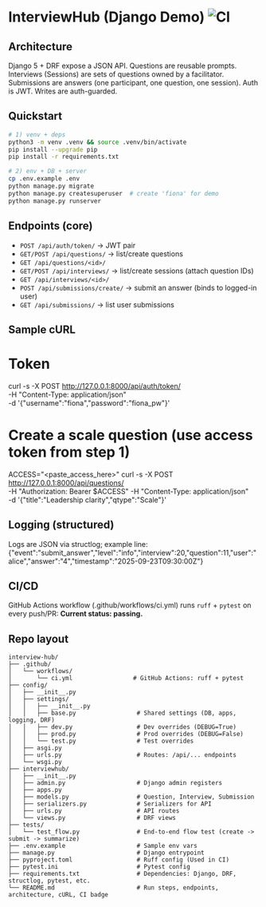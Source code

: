 # InterviewHub (Django Demo)  ![CI](https://github.com/caiobassetti/interview-hub/actions/workflows/ci.yml/badge.svg)

## Architecture
Django 5 + DRF expose a JSON API.
Questions are reusable prompts.
Interviews (Sessions) are sets of questions owned by a facilitator.
Submissions are answers (one participant, one question, one session).
Auth is JWT.
Writes are auth-guarded.

## Quickstart
```bash
# 1) venv + deps
python3 -m venv .venv && source .venv/bin/activate
pip install --upgrade pip
pip install -r requirements.txt

# 2) env + DB + server
cp .env.example .env
python manage.py migrate
python manage.py createsuperuser  # create 'fiona' for demo
python manage.py runserver
```

## Endpoints (core)
- `POST /api/auth/token/` → JWT pair
- `GET/POST /api/questions/` → list/create questions
- `GET /api/questions/<id>/`
- `GET/POST /api/interviews/` → list/create sessions (attach question IDs)
- `GET /api/interviews/<id>/`
- `POST /api/submissions/create/` → submit an answer (binds to logged-in user)
- `GET /api/submissions/` → list user submissions

## Sample cURL
# Token
curl -s -X POST http://127.0.0.1:8000/api/auth/token/ \
  -H "Content-Type: application/json" \
  -d '{"username":"fiona","password":"fiona_pw"}'

# Create a scale question (use access token from step 1)
ACCESS="<paste_access_here>"
curl -s -X POST http://127.0.0.1:8000/api/questions/ \
  -H "Authorization: Bearer $ACCESS" -H "Content-Type: application/json" \
  -d '{"title":"Leadership clarity","qtype":"Scale"}'

## Logging (structured)
Logs are JSON via structlog; example line:
{"event":"submit_answer","level":"info","interview":20,"question":11,"user":"alice","answer":"4","timestamp":"2025-09-23T09:30:00Z"}

## CI/CD
GitHub Actions workflow (.github/workflows/ci.yml) runs `ruff` + `pytest` on every push/PR:
**Current status: passing.**

## Repo layout

```
interview-hub/
├── .github/
│   └── workflows/
│       └── ci.yml                 # GitHub Actions: ruff + pytest
├── config/
│   ├── __init__.py
│   ├── settings/
│   │   ├── __init__.py
│   │   ├── base.py                 # Shared settings (DB, apps, logging, DRF)
│   │   ├── dev.py                  # Dev overrides (DEBUG=True)
│   │   ├── prod.py                 # Prod overrides (DEBUG=False)
│   │   └── test.py                 # Test overrides
│   ├── asgi.py
│   ├── urls.py                     # Routes: /api/... endpoints
│   └── wsgi.py
├── interviewhub/
│   ├── __init__.py
│   ├── admin.py                    # Django admin registers
│   ├── apps.py
│   ├── models.py                   # Question, Interview, Submission
│   ├── serializers.py              # Serializers for API
│   ├── urls.py                     # API routes
│   └── views.py                    # DRF views
├── tests/
│   └── test_flow.py                # End-to-end flow test (create -> submit -> summarize)
├── .env.example                    # Sample env vars
├── manage.py                       # Django entrypoint
├── pyproject.toml                  # Ruff config (Used in CI)
├── pytest.ini                      # Pytest config
├── requirements.txt                # Dependencies: Django, DRF, structlog, pytest, etc.
└── README.md                       # Run steps, endpoints, architecture, cURL, CI badge
```
